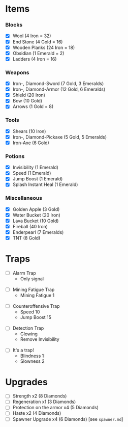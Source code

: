 # Items
### Blocks
- [X] Wool (4 Iron = 32)
- [X] End Stone (4 Gold = 16)
- [X] Wooden Planks (24 Iron = 18)
- [X] Obsidian (1 Emerald = 2)
- [X] Ladders (4 Iron = 16)

### Weapons
- [X] Iron-, Diamond-Sword (7 Gold, 3 Emeralds)
- [X] Iron-, Diamond-Armor (12 Gold, 6 Emeralds)
- [X] Shield (20 Iron)
- [X] Bow (10 Gold)
- [X] Arrows (1 Gold = 8)

### Tools
- [X] Shears (10 Iron)
- [X] Iron-, Diamond-Pickaxe (5 Gold, 5 Emeralds)
- [X] Iron-Axe (6 Gold)

### Potions
- [X] Invisibility (1 Emerald)
- [X] Speed (1 Emerald)
- [X] Jump Boost (1 Emerald)
- [X] Splash Instant Heal (1 Emerald)

### Miscellaneous
- [X] Golden Apple (3 Gold)
- [X] Water Bucket (20 Iron)
- [X] Lava Bucket (10 Gold)
- [X] Fireball (40 Iron)
- [X] Enderpearl (7 Emeralds)
- [X] TNT (8 Gold)

# Traps
- [ ] Alarm Trap
    - Only signal
      <br><br>
- [ ] Mining Fatigue Trap
    - Mining Fatigue 1
      <br><br>
- [ ] Counteroffensive Trap
    - Speed 10
    - Jump Boost 15
      <br><br>
- [ ] Detection Trap
    - Glowing
    - Remove Invisibility
      <br><br>
- [ ] It's a trap!
    - Blindness 1
    - Slowness 2

# Upgrades
- [ ] Strength x2 (8 Diamonds)
- [ ] Regeneration x1 (3 Diamonds)
- [ ] Protection on the armor x4 (5 Diamonds)
- [ ] Haste x2 (4 Diamonds)
- [ ] Spawner Upgrade x4 (6 Diamonds) [see `spawner.md`]